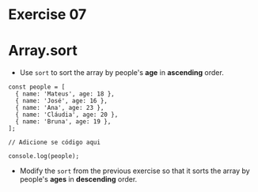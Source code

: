 # Exercise 07

# Array.sort

- Use `sort` to sort the array by people's **age** in **ascending** order.

```
const people = [
  { name: 'Mateus', age: 18 },
  { name: 'José', age: 16 },
  { name: 'Ana', age: 23 },
  { name: 'Cláudia', age: 20 },
  { name: 'Bruna', age: 19 },
];

// Adicione se código aqui

console.log(people);
```

- Modify the `sort` from the previous exercise so that it sorts the array by people's **ages** in **descending** order.
